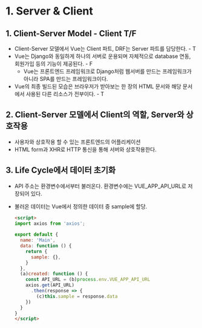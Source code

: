 # 1. Server & Client

## 1. Client-Server Model - Client T/F

- Client-Server 모델에서 Vue는 Client 파트, DRF는 Server 파트를 담당한다. - T
- Vue는 Django와 동일하게 하나의 서버로 운용되며 자체적으로 database 연동, 회원가입 등의 기능이 제공된다. - F
  - Vue는 프론트엔드 프레임워크로 Django처럼 웹서버를 만드는 프레임워크가 아니라 SPA를 만드는 프레임워크이다.
- Vue의 최종 빌드된 모습은 브라우저가 받아보는 한 장의 HTML 문서와 해당 문서에서 사용된 다른 리소스가 전부이다. - T



## 2. Client-Server 모델에서 Client의 역할, Server와 상호작용

- 사용자와 상호작용 할 수 있는 프론트엔드의 어플리케이션
- HTML form과 XHR로 HTTP 통신을 통해 서버와 상호작용한다.



## 3. Life Cycle에서 데이터 초기화

- API 주소는 환경변수에서부터 불러온다. 환경변수에는 VUE_APP_API_URL로 저장되어 있다.

- 불러온 데이터는 Vue에서 정의한 데이터 중 sample에 할당.

  ```html
  <script>
  import axios from 'axios';
    
  export default {
    name: 'Main',
    data: function () {
      return {
        sample: {},
      }
    },
    (a)created: function () {
      const API_URL = (b)process.env.VUE_APP_API_URL
      axios.get(API_URL)
      	.then(response => {
  	      (c)this.sample = response.data
      })
    }
  }
  </script>
  ```

  